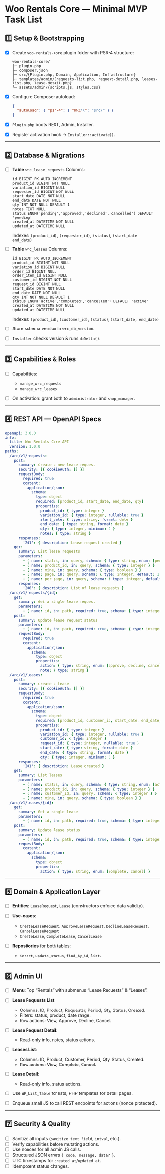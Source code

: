 # Woo Rentals Core — Minimal MVP Task List

## 1️⃣ Setup & Bootstrapping

* [x] Create `woo-rentals-core` plugin folder with PSR-4 structure:

  ```
  woo-rentals-core/
  ├─ plugin.php
  ├─ composer.json
  ├─ src/{Plugin.php, Domain, Application, Infrastructure}
  ├─ templates/admin/{requests-list.php, request-detail.php, leases-list.php, lease-detail.php}
  └─ assets/admin/{scripts.js, styles.css}
  ```
* [x] Configure Composer autoload:

  ```json
  {
    "autoload": { "psr-4": { "WRC\\": "src/" } }
  }
  ```
* [x] `Plugin.php` boots REST, Admin, Installer.
* [x] Register activation hook → `Installer::activate()`.

---

## 2️⃣ Database & Migrations

* [ ] **Table** `wrc_lease_requests`
  Columns:

  ```
  id BIGINT PK AUTO_INCREMENT
  product_id BIGINT NOT NULL
  variation_id BIGINT NULL
  requester_id BIGINT NOT NULL
  start_date DATE NOT NULL
  end_date DATE NOT NULL
  qty INT NOT NULL DEFAULT 1
  notes TEXT NULL
  status ENUM('pending','approved','declined','cancelled') DEFAULT 'pending'
  created_at DATETIME NOT NULL
  updated_at DATETIME NULL
  ```

  Indexes: `(product_id)`, `(requester_id)`, `(status)`, `(start_date, end_date)`

* [ ] **Table** `wrc_leases`
  Columns:

  ```
  id BIGINT PK AUTO_INCREMENT
  product_id BIGINT NOT NULL
  variation_id BIGINT NULL
  order_id BIGINT NULL
  order_item_id BIGINT NULL
  customer_id BIGINT NOT NULL
  request_id BIGINT NULL
  start_date DATE NOT NULL
  end_date DATE NOT NULL
  qty INT NOT NULL DEFAULT 1
  status ENUM('active','completed','cancelled') DEFAULT 'active'
  created_at DATETIME NOT NULL
  updated_at DATETIME NULL
  ```

  Indexes: `(product_id)`, `(customer_id)`, `(status)`, `(start_date, end_date)`

* [ ] Store schema version in `wrc_db_version`.

* [ ] `Installer` checks version & runs `dbDelta()`.

---

## 3️⃣ Capabilities & Roles

* [ ] Capabilities:

  * `manage_wrc_requests`
  * `manage_wrc_leases`
* [ ] On activation: grant both to `administrator` and `shop_manager`.

---

## 4️⃣ REST API — OpenAPI Specs

```yaml
openapi: 3.0.0
info:
  title: Woo Rentals Core API
  version: 1.0.0
paths:
  /wrc/v1/requests:
    post:
      summary: Create a new lease request
      security: [{ cookieAuth: [] }]
      requestBody:
        required: true
        content:
          application/json:
            schema:
              type: object
              required: [product_id, start_date, end_date, qty]
              properties:
                product_id: { type: integer }
                variation_id: { type: integer, nullable: true }
                start_date: { type: string, format: date }
                end_date: { type: string, format: date }
                qty: { type: integer, minimum: 1 }
                notes: { type: string }
      responses:
        '201': { description: Lease request created }
    get:
      summary: List lease requests
      parameters:
        - { name: status, in: query, schema: { type: string, enum: [pending, approved, declined, cancelled] } }
        - { name: product_id, in: query, schema: { type: integer } }
        - { name: mine, in: query, schema: { type: boolean } }
        - { name: page, in: query, schema: { type: integer, default: 1 } }
        - { name: per_page, in: query, schema: { type: integer, default: 20 } }
      responses:
        '200': { description: List of lease requests }
  /wrc/v1/requests/{id}:
    get:
      summary: Get a single lease request
      parameters:
        - { name: id, in: path, required: true, schema: { type: integer } }
    post:
      summary: Update lease request status
      parameters:
        - { name: id, in: path, required: true, schema: { type: integer } }
      requestBody:
        required: true
        content:
          application/json:
            schema:
              type: object
              properties:
                action: { type: string, enum: [approve, decline, cancel] }
                note: { type: string }
  /wrc/v1/leases:
    post:
      summary: Create a lease
      security: [{ cookieAuth: [] }]
      requestBody:
        required: true
        content:
          application/json:
            schema:
              type: object
              required: [product_id, customer_id, start_date, end_date, qty]
              properties:
                product_id: { type: integer }
                variation_id: { type: integer, nullable: true }
                customer_id: { type: integer }
                request_id: { type: integer, nullable: true }
                start_date: { type: string, format: date }
                end_date: { type: string, format: date }
                qty: { type: integer, minimum: 1 }
      responses:
        '201': { description: Lease created }
    get:
      summary: List leases
      parameters:
        - { name: status, in: query, schema: { type: string, enum: [active, completed, cancelled] } }
        - { name: product_id, in: query, schema: { type: integer } }
        - { name: customer_id, in: query, schema: { type: integer } }
        - { name: mine, in: query, schema: { type: boolean } }
  /wrc/v1/leases/{id}:
    get:
      summary: Get a single lease
      parameters:
        - { name: id, in: path, required: true, schema: { type: integer } }
    post:
      summary: Update lease status
      parameters:
        - { name: id, in: path, required: true, schema: { type: integer } }
      requestBody:
        content:
          application/json:
            schema:
              type: object
              properties:
                action: { type: string, enum: [complete, cancel] }
```

---

## 5️⃣ Domain & Application Layer

* [ ] **Entities**: `LeaseRequest`, `Lease` (constructors enforce data validity).
* [ ] **Use-cases**:

  * `CreateLeaseRequest`, `ApproveLeaseRequest`, `DeclineLeaseRequest`, `CancelLeaseRequest`
  * `CreateLease`, `CompleteLease`, `CancelLease`
* [ ] **Repositories** for both tables:

  * `insert`, `update_status`, `find_by_id`, `list`.

---

## 6️⃣ Admin UI

* [ ] **Menu**: Top “Rentals” with submenus “Lease Requests” & “Leases”.
* [ ] **Lease Requests List**:

  * Columns: ID, Product, Requester, Period, Qty, Status, Created.
  * Filters: status, product, date range.
  * Row actions: View, Approve, Decline, Cancel.
* [ ] **Lease Request Detail**:

  * Read-only info, notes, status actions.
* [ ] **Leases List**:

  * Columns: ID, Product, Customer, Period, Qty, Status, Created.
  * Row actions: View, Complete, Cancel.
* [ ] **Lease Detail**:

  * Read-only info, status actions.
* [ ] Use `WP_List_Table` for lists, PHP templates for detail pages.
* [ ] Enqueue small JS to call REST endpoints for actions (nonce protected).

---

## 7️⃣ Security & Quality

* [ ] Sanitize all inputs (`sanitize_text_field`, `intval`, etc.).
* [ ] Verify capabilities before mutating actions.
* [ ] Use nonces for all admin JS calls.
* [ ] Structured JSON errors `{ code, message, data? }`.
* [ ] UTC timestamps for `created_at`/`updated_at`.
* [ ] Idempotent status changes.
